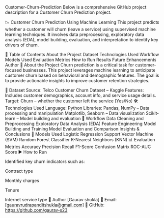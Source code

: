 Customer-Churn-Prediction
Below is a comprehensive GitHub project description for a Customer Churn Prediction project.

📉 Customer Churn Prediction Using Machine Learning
This project predicts whether a customer will churn (leave a service) using supervised machine learning techniques. It involves data preprocessing, exploratory data analysis (EDA), model building, evaluation, and interpretation to identify key drivers of churn.

📌 Table of Contents
About the Project
Dataset
Technologies Used
Workflow
Models Used
Evaluation Metrics
How to Run
Results
Future Enhancements
Author
📖 About the Project
Churn prediction is a critical task for customer-focused businesses. This project leverages machine learning to anticipate customer churn based on behavioral and demographic features. The goal is to provide actionable insights to improve customer retention strategies.

📂 Dataset
Source: Telco Customer Churn Dataset – Kaggle
Features: Includes customer demographics, account info, and service usage details.
Target: Churn – whether the customer left the service (Yes/No)
🛠 Technologies Used
Language: Python
Libraries:
Pandas, NumPy – Data processing and manipulation
Matplotlib, Seaborn – Data visualization
Scikit-learn – Model building and evaluation
🔄 Workflow
Data Cleaning and Preprocessing
Exploratory Data Analysis (EDA)
Feature Engineering
Model Building and Training
Model Evaluation and Comparison
Insights & Conclusions
🤖 Models Used
Logistic Regression
Support Vector Machine (SVM)
Random Forest Classifier
K-Nearest Neighbors (KNN)
📊 Evaluation Metrics
Accuracy
Precision
Recall
F1-Score
Confusion Matrix
ROC-AUC Score
▶️ How to Run


Identified key churn indicators such as:

Contract type

Monthly charges

Tenure

Internet service type 👤 Author [Gaurav shukla] 📧 Email: [gauravrudrapanditshukla@gmail.com] 🔗 GitHub: https://github.com/gaurav-s23
